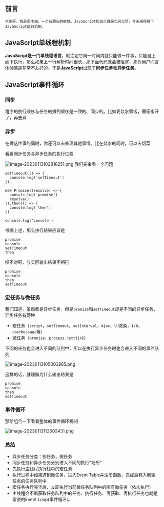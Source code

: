 ## 前言

`大家好，我是梁木由，一个有想头的前端。JavaScript知识点真是无穷无尽，今天来理解下JavaScript运行机制。`

## JavaScript单线程机制

**JavaScript是一门单线程语言**，就注定它同一时间内就只能做一件事，只能自上而下执行，那么如果上一行解析时间很长，那下面代码就会被阻塞，那对用户而言体验感是非常不友好的。于是**JavaScript**出现了**同步任务**和**异步任务**。

## JavaScript事件循环

### 同步

程序的执行顺序与任务的排列顺序是一致的、同步的。比如要烧水煮饭，需等水开了，再去煮

### 异步

在做这件事的同时，你还可以去处理其他事情。比在烧水的同时，可以去切菜

看看同步任务与异步任务的执行过程

![image-20230113102810251.png](https://p3-juejin.byteimg.com/tos-cn-i-k3u1fbpfcp/0260e9e2f0fa4b22816c20cad5cf3d60~tplv-k3u1fbpfcp-watermark.image?)
我们先来看一个问题

```
setTimeout(() => {
  console.log('setTimeout')
})

new Promise((resolve) => {
  console.log('promise')
  resolve()
}).then(() => {
  console.log('then')
})

console.log('console')
```

根据上述，那么执行结果应该是

```
promise
console
setTimeout
then
```

哎不对呀，与实际输出结果不相符

```
promise
console
then
setTimeout
```

### 宏任务与微任务

我们知道，虽然都是异步任务，但是`promise`和`setTimeout`却是不同的异步任务，异步任务有两种

-   宏任务（`script`，`setTimeout`，`setInterval`，`Ajax`，UI渲染，`I/O`，`postMessage`等）
-   微任务（`promise`，`process.nextTick`）

不同的任务也会进入不同的队列中，所以在执行异步任务时也会进入不同的事件队列

![image-20230113105003985.png](https://p9-juejin.byteimg.com/tos-cn-i-k3u1fbpfcp/26e9e96139364cfa824c3ce7bb5d9138~tplv-k3u1fbpfcp-watermark.image?)

这样的话，就理解为什么输出结果是

```
promise
console
then
setTimeout
```

### 事件循环

那给组合一下看看整体的事件循环机制

![image-20230113112603431.png](https://p9-juejin.byteimg.com/tos-cn-i-k3u1fbpfcp/ff86e09d1e634a4a9c6dfdbe54e36b02~tplv-k3u1fbpfcp-watermark.image?)

### 总结

-   异步任务分类：宏任务，微任务
-   同步任务和异步任务分别进入不同的执行"场所"
-   先执行主线程执行栈中的宏任务
-   执行过程中如果遇到微任务，进入Event Table并注册函数，完成后移入到微任务的任务队列中
-   宏任务执行完毕后，立即执行当前微任务队列中的所有微任务（依次执行）
-   主线程会不断获取任务队列中的任务、执行任务、再获取、再执行任务也就是常说的Event Loop(事件循环)。
